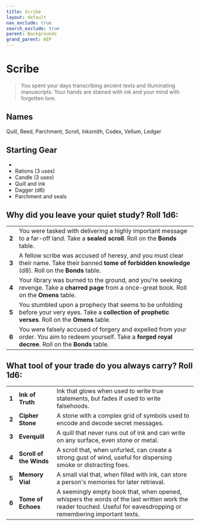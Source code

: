 ```yaml
---
title: Scribe
layout: default
nav_exclude: true
search_exclude: true
parent: Backgrounds
grand_parent: WIP
---
```


# Scribe

> You spent your days transcribing ancient texts and illuminating manuscripts. Your hands are stained with ink and your mind with forgotten lore. 

## Names
Quill, Reed, Parchment, Scroll, Inksmith, Codex, Vellum, Ledger

## Starting Gear

- 
- Rations (3 uses)
- Candle (3 uses)
- Quill and ink
- Dagger (d6)
- Parchment and seals

## Why did you leave your quiet study? Roll 1d6:


|       |                                                                                                                                                                                   |
| ----- | --------------------------------------------------------------------------------------------------------------------------------------------------------------------------------- |
| **2** | You were tasked with delivering a highly important message to a far-off land. Take a **sealed scroll**. Roll on the **Bonds** table.                                                                                                   |
| **3** | A fellow scribe was accused of heresy, and you must clear their name. Take their banned **tome of forbidden knowledge** (d8). Roll on the **Bonds** table.                                                                             |
| **4** | Your library was burned to the ground, and you're seeking revenge. Take a **charred page** from a once-great book.  Roll on the **Omens** table.                                                                                       |
| **5** | You stumbled upon a prophecy that seems to be unfolding before your very eyes. Take a **collection of prophetic verses**. Roll on the **Omens** table.                                                                                 |
| **6** | You were falsely accused of forgery and expelled from your order. You aim to redeem yourself. Take a **forged royal decree**. Roll on the **Bonds** table.                                                                             |

## What tool of your trade do you always carry? Roll 1d6:

|       |                         |                                                                                                                                                                    |
| ----- | ----------------------- | ------------------------------------------------------------------------------------------------------------------------------------------------------------------ |
| **1** | **Ink of Truth**        | Ink that glows when used to write true statements, but fades if used to write falsehoods.                                                                          |
| **2** | **Cipher Stone**        | A stone with a complex grid of symbols used to encode and decode secret messages.                                                                                  |
| **3** | **Everquill**           | A quill that never runs out of ink and can write on any surface, even stone or metal.                                                                              |
| **4** | **Scroll of the Winds** | A scroll that, when unfurled, can create a strong gust of wind, useful for dispersing smoke or distracting foes.                                                   |
| **5** | **Memory Vial**         | A small vial that, when filled with ink, can store a person's memories for later retrieval.                                                                        |
| **6** | **Tome of Echoes**      | A seemingly empty book that, when opened, whispers the words of the last written work the reader touched. Useful for eavesdropping or remembering important texts. |